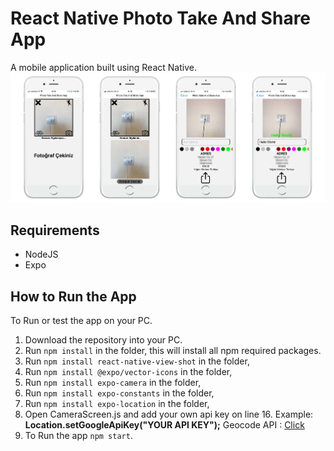 # React Native Photo Take And Share App  
A mobile application built using React Native.
![](https://raw.githubusercontent.com/yemreeke/React-Native-Photo-Take-And-Share-App/main/Screens.png)

## Requirements
- NodeJS
- Expo

## How to Run the App
To Run or test the app on your PC.
1. Download the repository into your PC.
2. Run `npm install` in the folder, this will install all npm required packages.
3. Run `npm install react-native-view-shot` in the folder,
4. Run `npm install @expo/vector-icons` in the folder,
5. Run `npm install expo-camera` in the folder,
6. Run `npm install expo-constants` in the folder,
7. Run `npm install expo-location` in the folder,
8. Open CameraScreen.js and add your own api key on line 16.
Example:   **Location.setGoogleApiKey("YOUR API KEY");**
Geocode API : [Click](https://developers.google.com/maps/documentation/geocoding/get-api-key)
9. To Run the app `npm start`.



